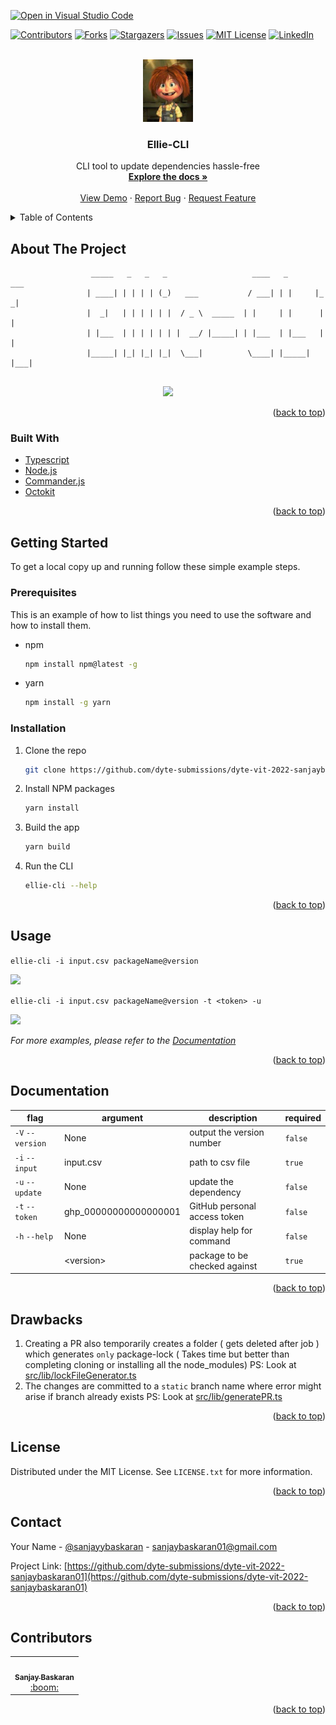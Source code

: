 [![Open in Visual Studio Code](https://classroom.github.com/assets/open-in-vscode-c66648af7eb3fe8bc4f294546bfd86ef473780cde1dea487d3c4ff354943c9ae.svg)](https://classroom.github.com/online_ide?assignment_repo_id=7988038&assignment_repo_type=AssignmentRepo)
<div id="top"></div>
<!--
*** Thanks for checking out the Best-README-Template. If you have a suggestion
*** that would make this better, please fork the repo and create a pull request
*** or simply open an issue with the tag "enhancement".
*** Don't forget to give the project a star!
*** Thanks again! Now go create something AMAZING! :D
-->



<!-- PROJECT SHIELDS -->
<!--
*** I'm using markdown "reference style" links for readability.
*** Reference links are enclosed in brackets [ ] instead of parentheses ( ).
*** See the bottom of this document for the declaration of the reference variables
*** for contributors-url, forks-url, etc. This is an optional, concise syntax you may use.
*** https://www.markdownguide.org/basic-syntax/#reference-style-links
-->
[![Contributors][contributors-shield]][contributors-url]
[![Forks][forks-shield]][forks-url]
[![Stargazers][stars-shield]][stars-url]
[![Issues][issues-shield]][issues-url]
[![MIT License][license-shield]][license-url]
[![LinkedIn][linkedin-shield]][linkedin-url]



<!-- PROJECT LOGO -->
<br />
<div align="center">
  <a href="#documentation">
    <img src="images/logo.jpg" alt="Logo" width="80" height="100">
  </a>

<h3 align="center">Ellie-CLI</h3>

  <p align="center">
    CLI tool to update dependencies hassle-free
    <br />
    <a href="#documentation"><strong>Explore the docs »</strong></a>
    <br />
    <br />
    <a href="https://github.com/dyte-submissions/dyte-vit-2022-sanjaybaskaran01">View Demo</a>
    ·
    <a href="https://github.com/dyte-submissions/dyte-vit-2022-sanjaybaskaran01/issues">Report Bug</a>
    ·
    <a href="https://github.com/dyte-submissions/dyte-vit-2022-sanjaybaskaran01/issues">Request Feature</a>
  </p>
</div>



<!-- TABLE OF CONTENTS -->
<details>
  <summary>Table of Contents</summary>
  <ol>
    <li>
      <a href="#about-the-project">About The Project</a>
      <ul>
        <li><a href="#built-with">Built With</a></li>
      </ul>
    </li>
    <li>
      <a href="#getting-started">Getting Started</a>
      <ul>
        <li><a href="#prerequisites">Prerequisites</a></li>
        <li><a href="#installation">Installation</a></li>
      </ul>
    </li>
    <li><a href="#usage">Usage</a></li>
    <li><a href="#documentation">Documentation</a></li>
    <li><a href="#drawbacks">Drawbacks</a></li>
    <li><a href="#license">License</a></li>
    <li><a href="#contact">Contact</a></li>
    <li><a href="#contributor">Contributors</a></li>
  </ol>
</details>



<!-- ABOUT THE PROJECT -->
## About The Project


```
                  _____   _   _   _                   ____   _       ___ 
                 | ____| | | | | (_)   ___           / ___| | |     |_ _|
                 |  _|   | | | | | |  / _ \  _____  | |     | |      | | 
                 | |___  | | | | | | |  __/ |_____| | |___  | |___   | | 
                 |_____| |_| |_| |_|  \___|          \____| |_____| |___|
                                                                         
```
<div align="center">
  <img src="https://i.imgur.com/DrpJYzY.png">
</div>

<p align="right">(<a href="#top">back to top</a>)</p>



### Built With

* [Typescript](https://www.typescriptlang.org/)
* [Node.js](https://nodejs.org/en/)
* [Commander.js](https://github.com/tj/commander.js)
* [Octokit](https://octokit.github.io/rest.js/v18/)

<p align="right">(<a href="#top">back to top</a>)</p>



<!-- GETTING STARTED -->
## Getting Started


To get a local copy up and running follow these simple example steps.

### Prerequisites

This is an example of how to list things you need to use the software and how to install them.
* npm
  ```sh
  npm install npm@latest -g
  ```

* yarn
  ```sh
  npm install -g yarn
  ```

### Installation

1. Clone the repo
   ```sh
   git clone https://github.com/dyte-submissions/dyte-vit-2022-sanjaybaskaran01.git
   ```
2. Install NPM packages
   ```sh
   yarn install
   ```
3. Build the app 
   ```sh
   yarn build
   ```
4. Run the CLI
   ```sh
   ellie-cli --help
   ```

<p align="right">(<a href="#top">back to top</a>)</p>



<!-- USAGE EXAMPLES -->
## Usage

`ellie-cli -i input.csv packageName@version`

<img src="https://i.imgur.com/kt3saCh.png">

<br>

`ellie-cli -i input.csv packageName@version -t <token> -u`

<img src="https://i.imgur.com/hH0JwYk.png">

_For more examples, please refer to the [Documentation](#documentation)_

<p align="right">(<a href="#top">back to top</a>)</p>

## Documentation


| flag  | argument | description | required |
| ------------- | ------------- | ------------- | ------------- |
| `-V` `--version` | None | output the version number | `false` |
| `-i` `--input`  | input.csv | path to csv file  | `true` |
| `-u` `--update`  | None | update the dependency | `false` |
| `-t` `--token` | ghp_00000000000000001 | GitHub personal access token | `false` |
| `-h` `--help` | None | display help for command | `false` |
|  | \<version\> | package to be checked against | `true` |



<p align="right">(<a href="#top">back to top</a>)</p>

<!-- ROADMAP -->
## Drawbacks

1. Creating a PR also temporarily creates a folder ( gets deleted after job ) which generates `only` package-lock ( Takes time but better than completing cloning or installing all the node_modules) PS: Look at [src/lib/lockFileGenerator.ts](src/lib/lockFileGenerator.ts)
2. The changes are committed to a `static` branch name where error might arise if branch already exists PS: Look at [src/lib/generatePR.ts](./src/lib/generatePR.ts#16)

<p align="right">(<a href="#top">back to top</a>)</p>

<!-- LICENSE -->
## License

Distributed under the MIT License. See `LICENSE.txt` for more information.

<p align="right">(<a href="#top">back to top</a>)</p>



<!-- CONTACT -->
## Contact

Your Name - [@sanjayybaskaran](https://twitter.com/sanjayybaskaran) - sanjaybaskaran01@gmail.com

Project Link: [https://github.com/dyte-submissions/dyte-vit-2022-sanjaybaskaran01](https://github.com/dyte-submissions/dyte-vit-2022-sanjaybaskaran01)

<p align="right">(<a href="#top">back to top</a>)</p>



<!-- CONTRIBUTOR -->
## Contributors


<table>
  <tr>
    <td align="center"><a href="https://github.com/sanjaybaskaran01"><img src="https://avatars.githubusercontent.com/u/72266283?v=4" width="100px;" alt=""/><br /><sub><b>Sanjay Baskaran</b></sub></a><br /><a href="mailto:sanjaybaskaran01@gmail.com?subject=SSdtIHZlcnkgYm9yZWQganVzIHRha2UgbWU=" target="_blank" title="Code">:boom:</a> 
  </tr>
</table>

<p align="right">(<a href="#top">back to top</a>)</p>



<!-- MARKDOWN LINKS & IMAGES -->
<!-- https://www.markdownguide.org/basic-syntax/#reference-style-links -->
[contributors-shield]: https://img.shields.io/github/contributors/dyte-submissions/dyte-vit-2022-sanjaybaskaran01.svg?style=for-the-badge
[contributors-url]: https://github.com/dyte-submissions/dyte-vit-2022-sanjaybaskaran01/graphs/contributors
[forks-shield]: https://img.shields.io/github/forks/dyte-submissions/dyte-vit-2022-sanjaybaskaran01.svg?style=for-the-badge
[forks-url]: https://github.com/dyte-submissions/dyte-vit-2022-sanjaybaskaran01/network/members
[stars-shield]: https://img.shields.io/github/stars/dyte-submissions/dyte-vit-2022-sanjaybaskaran01.svg?style=for-the-badge
[stars-url]: https://github.com/dyte-submissions/dyte-vit-2022-sanjaybaskaran01/stargazers
[issues-shield]: https://img.shields.io/github/issues/dyte-submissions/dyte-vit-2022-sanjaybaskaran01.svg?style=for-the-badge
[issues-url]: https://github.com/dyte-submissions/dyte-vit-2022-sanjaybaskaran01/issues
[license-shield]: https://img.shields.io/github/license/dyte-submissions/dyte-vit-2022-sanjaybaskaran01.svg?style=for-the-badge
[license-url]: https://github.com/dyte-submissions/dyte-vit-2022-sanjaybaskaran01/blob/main/LICENSE.txt
[linkedin-shield]: https://img.shields.io/badge/-LinkedIn-black.svg?style=for-the-badge&logo=linkedin&colorB=555
[linkedin-url]: https://linkedin.com/in/sanjaybaskaran
[product-screenshot]: https://i.imgur.com/zurdKvq.png
